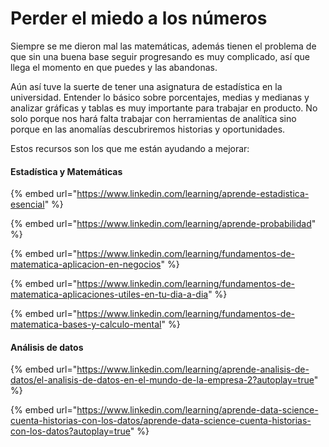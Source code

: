 # Perder el miedo a los números

Siempre se me dieron mal las matemáticas, además tienen el problema de que sin una buena base seguir progresando es muy complicado, así que llega el momento en que puedes y las abandonas.

Aún así tuve la suerte de tener una asignatura de estadística en la universidad. Entender lo básico sobre porcentajes, medias y medianas y analizar gráficas y tablas es muy importante para trabajar en producto. No solo porque nos hará falta trabajar con herramientas de analítica sino porque en las anomalías descubriremos historias y oportunidades.

Estos recursos son los que me están ayudando a mejorar:

#### Estadística y Matemáticas

{% embed url="https://www.linkedin.com/learning/aprende-estadistica-esencial" %}

{% embed url="https://www.linkedin.com/learning/aprende-probabilidad" %}

{% embed url="https://www.linkedin.com/learning/fundamentos-de-matematica-aplicacion-en-negocios" %}

{% embed url="https://www.linkedin.com/learning/fundamentos-de-matematica-aplicaciones-utiles-en-tu-dia-a-dia" %}

{% embed url="https://www.linkedin.com/learning/fundamentos-de-matematica-bases-y-calculo-mental" %}

#### Análisis de datos

{% embed url="https://www.linkedin.com/learning/aprende-analisis-de-datos/el-analisis-de-datos-en-el-mundo-de-la-empresa-2?autoplay=true" %}

{% embed url="https://www.linkedin.com/learning/aprende-data-science-cuenta-historias-con-los-datos/aprende-data-science-cuenta-historias-con-los-datos?autoplay=true" %}
